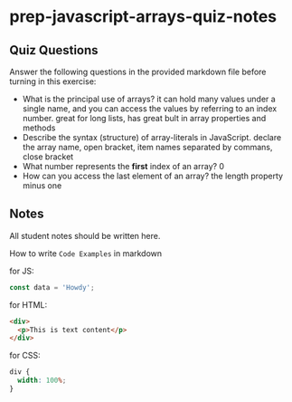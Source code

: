 # prep-javascript-arrays-quiz-notes

## Quiz Questions

Answer the following questions in the provided markdown file before turning in this exercise:

- What is the principal use of arrays?
it can hold many values under a single name, and you can access the values by referring to an index number. great for long lists, has great bult in array properties and methods
- Describe the syntax (structure) of array-literals in JavaScript.
declare the array name, open bracket, item names separated by commans, close bracket
- What number represents the **first** index of an array?
0
- How can you access the last element of an array?
the length property minus one
## Notes

All student notes should be written here.

How to write `Code Examples` in markdown

for JS:

```javascript
const data = 'Howdy';
```

for HTML:

```html
<div>
  <p>This is text content</p>
</div>
```

for CSS:

```css
div {
  width: 100%;
}
```

